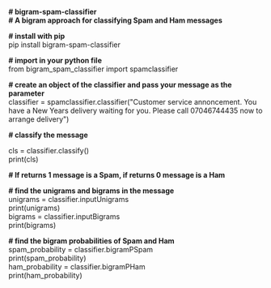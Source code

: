 **# bigram-spam-classifier <br />**
**# A bigram approach for classifying Spam and Ham messages**<br />

**# install with pip <br />**
pip install bigram-spam-classifier<br />

**# import in your python file <br />**
from bigram_spam_classifier import spamclassifier<br />

**# create an object of the classifier and pass your message as the parameter <br />**
classifier = spamclassifier.classifier("Customer service annoncement. You have a New Years delivery waiting for you. Please call 07046744435 now to arrange delivery")<br />

**# classify the message<br />**
 
cls = classifier.classify()<br />
print(cls)<br />

**# If returns 1 message is a Spam, if returns 0 message is a Ham <br />**

**# find the unigrams and bigrams in the message <br />**
unigrams = classifier.inputUnigrams<br />
print(unigrams)<br />
bigrams = classifier.inputBigrams<br />
print(bigrams)<br />

**# find the bigram probabilities of Spam and Ham <br />**
spam_probability = classifier.bigramPSpam<br />
print(spam_probability)<br />
ham_probability = classifier.bigramPHam<br />
print(ham_probability)<br />

